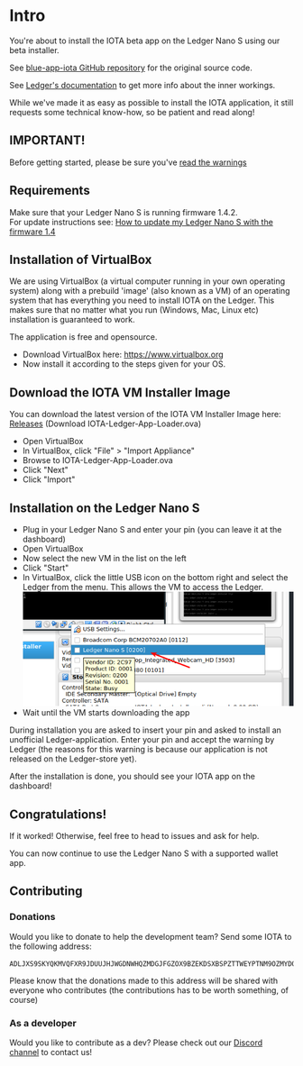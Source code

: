 # Intro

You're about to install the IOTA beta app on the Ledger Nano S using our beta installer.

See [blue-app-iota GitHub repository](https://github.com/IOTA-Ledger/blue-app-iota) for the original source code.

See [Ledger's documentation](http://ledger.readthedocs.io) to get more info about the inner workings.

While we've made it as easy as possible to install the IOTA application, it still requests some technical know-how, so be patient and read along!

## IMPORTANT!

Before getting started, please be sure you've [read the warnings](https://github.com/IOTA-Ledger/blue-app-iota/blob/master/README.md#iota-security-concerns-on-ledger-nano-s)

## Requirements

Make sure that your Ledger Nano S is running firmware 1.4.2.<br>
For update instructions see: [How to update my Ledger Nano S with the firmware 1.4](https://support.ledgerwallet.com/hc/en-us/articles/360001340473-How-to-update-my-Ledger-Nano-S-with-the-firmware-1-4)

## Installation of VirtualBox

We are using VirtualBox (a virtual computer running in your own operating system) along with a prebuild 'image' (also known as a VM) of an operating system that has everything you need to install IOTA on the Ledger. This makes sure that no matter what you run (Windows, Mac, Linux etc) installation is guaranteed to work.

The application is free and opensource.

- Download VirtualBox here: https://www.virtualbox.org
- Now install it according to the steps given for your OS.

## Download the IOTA VM Installer Image

You can download the latest version of the IOTA VM Installer Image here: [Releases](https://github.com/IOTA-Ledger/blue-app-iota-loader-alpine/releases) (Download IOTA-Ledger-App-Loader.ova)

- Open VirtualBox
- In VirtualBox, click "File" > "Import Appliance"
- Browse to IOTA-Ledger-App-Loader.ova
- Click "Next"
- Click "Import"
   
## Installation on the Ledger Nano S

- Plug in your Ledger Nano S and enter your pin (you can leave it at the dashboard)
- Open VirtualBox
- Now select the new VM in the list on the left
- Click "Start"
- In VirtualBox, click the little USB icon on the bottom right and select the Ledger from the menu. This allows the VM to access the Ledger.<br>
![USB Settings](resources/vbox_usb.png)
- Wait until the VM starts downloading the app

During installation you are asked to insert your pin and asked to install an unofficial Ledger-application. Enter your pin and accept the warning by Ledger (the reasons for this warning is because our application is not released on the Ledger-store yet).

After the installation is done, you should see your IOTA app on the dashboard!

## Congratulations!

If it worked! Otherwise, feel free to head to issues and ask for help.

You can now continue to use the Ledger Nano S with a supported wallet app.

## Contributing

### Donations
Would you like to donate to help the development team? Send some IOTA to the following address:
```
ADLJXS9SKYQKMVQFXR9JDUUJHJWGDNWHQZMDGJFGZOX9BZEKDSXBSPZTTWEYPTNM9OZMYDQWZXFHRTXRCOITXAGCJZ
```
Please know that the donations made to this address will be shared with everyone who contributes (the contributions has to be worth something, of course)

### As a developer
Would you like to contribute as a dev? Please check out our [Discord channel](https://discord.gg/U3qRjZj) to contact us!
